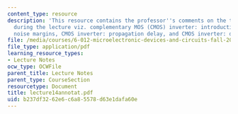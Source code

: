 ```yaml
---
content_type: resource
description: 'This resource contains the professor''s comments on the topics covered
  during the lecture viz. complementary MOS (CMOS) inverter: introduction, CMOS inverter:
  noise margins, CMOS inverter: propagation delay, and CMOS inverter: dynamic power.'
file: /media/courses/6-012-microelectronic-devices-and-circuits-fall-2005/b237df3262e6c6a85578d63e1dafa60e_lecture14annotat.pdf
file_type: application/pdf
learning_resource_types:
- Lecture Notes
ocw_type: OCWFile
parent_title: Lecture Notes
parent_type: CourseSection
resourcetype: Document
title: lecture14annotat.pdf
uid: b237df32-62e6-c6a8-5578-d63e1dafa60e
---
```


